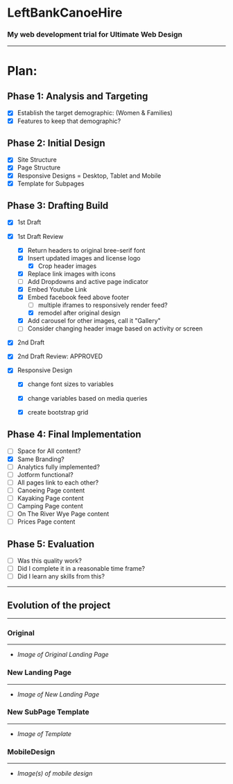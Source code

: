 # LeftBankCanoeHire
### My web development trial for Ultimate Web Design

---
# Plan:

## Phase 1: Analysis and Targeting

- [x] Establish the target demographic: (Women & Families)
- [x] Features to keep that demographic?

## Phase 2: Initial Design

- [x] Site Structure
- [x] Page Structure
- [x] Responsive Designs = Desktop, Tablet and Mobile
- [x] Template for Subpages

## Phase 3: Drafting Build

- [x] 1st Draft
- [x] 1st Draft Review
     - [x] Return headers to original bree-serif font
     - [x] Insert updated images and license logo
        - [x] Crop header images
     - [x] Replace link images with icons
     - [ ] Add Dropdowns and active page indicator
     - [x] Embed Youtube Link
     - [x] Embed facebook feed above footer
          - [ ] multiple iframes to responsively render feed?
          - [x] remodel after original design
     - [x] Add carousel for other images, call it "Gallery"
     - [ ] Consider changing header image based on activity or screen
- [x] 2nd Draft
- [x] 2nd Draft Review: APPROVED

- [x] Responsive Design
    - [x] change font sizes to variables
    - [x] change variables based on media queries
    - [x] create bootstrap grid


## Phase 4: Final Implementation

- [ ] Space for All content?
- [x] Same Branding?
- [ ] Analytics fully implemented?
- [ ] Jotform functional?
- [ ] All pages link to each other?
- [ ] Canoeing Page content
- [ ] Kayaking Page content
- [ ] Camping Page content
- [ ] On The River Wye Page content
- [ ] Prices Page content

## Phase 5: Evaluation

- [ ] Was this quality work?
- [ ] Did I complete it in a reasonable time frame?
- [ ] Did I learn any skills from this?

---

## Evolution of the project
---

### Original 
---
- *Image of Original Landing Page* 
### New Landing Page
---
- *Image of New Landing Page*
### New SubPage Template
---
- *Image of Template*
### MobileDesign
---
- *Image(s) of mobile design*
